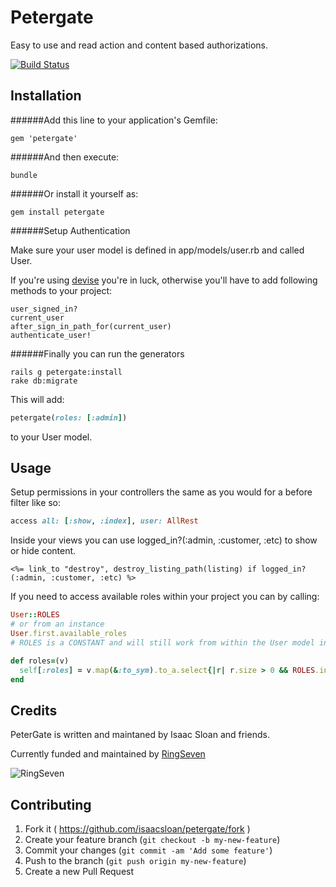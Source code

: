 # Petergate

Easy to use and read action and content based authorizations.

[![Build Status](https://travis-ci.org/isaacsloan/petergate.svg)](https://travis-ci.org/isaacsloan/petergate)

Installation
------

######Add this line to your application's Gemfile:

    gem 'petergate'

######And then execute:

    bundle

######Or install it yourself as:

    gem install petergate
######Setup Authentication

Make sure your user model is defined in
    app/models/user.rb
and called User.

If you're using [devise](https://github.com/plataformatec/devise) you're in luck, otherwise you'll have to add following methods to your project:

    user_signed_in?
    current_user
    after_sign_in_path_for(current_user)
    authenticate_user!

######Finally you can run the generators

    rails g petergate:install
    rake db:migrate

This will add: 
```ruby
petergate(roles: [:admin])
```
to your User model. 

Usage
------

Setup permissions in your controllers the same as you would for a before filter like so:

```ruby
access all: [:show, :index], user: AllRest
```

Inside your views you can use logged_in?(:admin, :customer, :etc) to show or hide content.

```erb
<%= link_to "destroy", destroy_listing_path(listing) if logged_in?(:admin, :customer, :etc) %>
```

If you need to access available roles within your project you can by calling:

```ruby
User::ROLES
# or from an instance
User.first.available_roles
# ROLES is a CONSTANT and will still work from within the User model instance methods like in this default setter:

def roles=(v)
  self[:roles] = v.map(&:to_sym).to_a.select{|r| r.size > 0 && ROLES.include?(r)}
end
```


Credits
-------

PeterGate is written and maintaned by Isaac Sloan and friends.

Currently funded and maintained by [RingSeven](http://ringseven.com)

![RingSeven](https://avatars1.githubusercontent.com/u/8309133?v=3&s=200)


## Contributing

1. Fork it ( https://github.com/isaacsloan/petergate/fork )
2. Create your feature branch (`git checkout -b my-new-feature`)
3. Commit your changes (`git commit -am 'Add some feature'`)
4. Push to the branch (`git push origin my-new-feature`)
5. Create a new Pull Request
